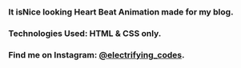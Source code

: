 ### It isNice looking Heart Beat Animation made for my blog.

### Technologies Used: HTML & CSS only.

### Find me on Instagram: [@electrifying_codes][instagram].

[instagram]: https://www.instagram.com/electrifying_codes
